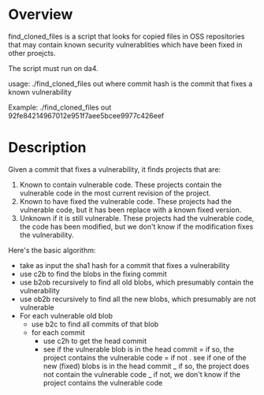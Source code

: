 # Overview

find_cloned_files is a script that looks for copied files in OSS repositories that may contain known security vulnerablities which have been fixed in other proejcts.

The script must run on da4.

usage: ./find_cloned_files out <commit hash>
where commit hash is the commit that fixes a known vulnerability

Example:
./find_cloned_files out 92fe84214967012e951f7aee5bcee9977c426eef 

# Description

Given a commit that fixes a vulnerability, it finds projects that are:
1. Known to contain vulnerable code. These projects contain the vulnerable code in the most current revision of the project.
2. Known to have fixed the vulnerable code. These projects had the vulnerable code, but it has been replace with a known fixed version.
3. Unknown if it is still vulnerable. These projects had the vulnerable code, the code has been modified, but we don't know if the modification fixes the vulnerability.

Here's the basic algorithm:

- take as input the sha1 hash for a commit that fixes a vulnerability
- use c2b to find the blobs in the fixing commit
- use b2ob recursively to find all old blobs, which presumably contain the vulnerability
- use ob2b recursively to find all the new blobs, which presumably are not vulnerable
- For each vulnerable old blob
  + use b2c to find all commits of that blob
  + for each commit
    - use c2h to get the head commit
    - see if the vulnerable blob is in the head commit
      = if so, the project contains the vulnerable code
      = if not
        . see if one of the new (fixed) blobs is in the head commit
          _ if so, the project does not contain the vulnerable code
          _ if not, we don't know if the project contains the vulnerable code


